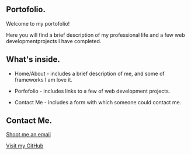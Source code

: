 ## Portofolio.
Welcome to my portofolio!

Here you will find a brief description of my professional life and a few web developmentprojects I have completed.


## What's inside.

* Home/About - includes a brief description of me, and some of frameworks I am love it.

* Porfofolio - includes links to a few of web development projects.

* Contact Me - includes a form with which someone could contact me.

## Contact Me.

 [Shoot me an email](mailto:ibramdarwish@gmail.com)
  
[Visit my GitHub](https://github.com/ibramelias)

